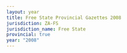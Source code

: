 ```yaml
---
layout: year
title: Free State Provincial Gazettes 2008
jurisdiction: ZA-FS
jurisdiction_name: Free State
provincial: true
year: "2008"
---
```

